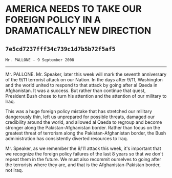 # AMERICA NEEDS TO TAKE OUR FOREIGN POLICY IN A DRAMATICALLY NEW  DIRECTION
## `7e5cd7237fff34c739c1d7b5b72f5af5`
`Mr. PALLONE — 9 September 2008`

---


Mr. PALLONE. Mr. Speaker, later this week will mark the seventh 
anniversary of the 9/11 terrorist attack on our Nation. In the days 
after 9/11, Washington and the world united to respond to that attack 
by going after al Qaeda in Afghanistan. It was a success. But rather 
than continue that quest, President Bush chose to turn his attention 
and the attention of our military to Iraq.

This was a huge foreign policy mistake that has stretched our 
military dangerously thin, left us unprepared for possible threats, 
damaged our credibility around the world, and allowed al Qaeda to 
regroup and become stronger along the Pakistan-Afghanistan border. 
Rather than focus on the greatest threat of terrorism along the 
Pakistan-Afghanistan border, the Bush administration has consistently 
diverted resources to Iraq.

Mr. Speaker, as we remember the 9/11 attack this week, it's important 
that we recognize the foreign policy failures of the last 8 years so 
that we don't repeat them in the future. We must also recommit 
ourselves to going after the terrorists where they are, and that is the 
Afghanistan-Pakistan border, not Iraq.
